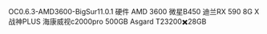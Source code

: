  OC0.6.3-AMD3600-BigSur11.0.1
硬件
AMD 3600 
微星B450 
迪兰RX 590 8G X战神PLUS
海康威视c2000pro 500GB
Asgard T23200✖️28GB
